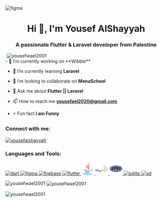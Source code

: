 <img src="https://user-images.githubusercontent.com/95478989/198955082-6e78ebb5-e1e4-49f9-8d32-6e5af3984dcd.gif" alt="figma"/>
<h1 align="center">Hi 👋, I'm Yousef AlShayyah</h1>
<h3 align="center">A passionate Flutter & Laravel developer from Palestine</h3>

<p align="right">  </p>
<img src="https://cdn.dribbble.com/users/1162077/screenshots/3848914/programmer.gif" alt="yousefwael2001" style="display: block; opacity: 1;" width="500" align="right"/>
- 🔭 I’m currently working on **Wibble**

- 🌱 I’m currently learning **Laravel**

- 👯 I’m looking to collaborate on **MenaSchool**

- 💬 Ask me about **Flutter || Laravel**

- 📫 How to reach me **yousefael2020@gmail.com**

- ⚡ Fun fact **I am Funny**

<h3 align="left">Connect with me:</h3>
<p align="left">
  
<a href="https://www.behance.net/yousefalshayyah" target="blank"><img align="center" src="https://raw.githubusercontent.com/rahuldkjain/github-profile-readme-generator/master/src/images/icons/Social/behance.svg" alt="yousefalshayyah" height="30" width="40" /></a>
</p>
<h3 align="left">Languages and Tools:</h3>
<p align="left"> <a href="https://dart.dev" target="_blank" rel="noreferrer"> <img src="https://www.vectorlogo.zone/logos/dartlang/dartlang-icon.svg" alt="dart" width="40" height="40"/> </a> <a href="https://www.figma.com/" target="_blank" rel="noreferrer"> <img src="https://www.vectorlogo.zone/logos/figma/figma-icon.svg" alt="figma" width="40" height="40"/> </a> <a href="https://firebase.google.com/" target="_blank" rel="noreferrer"> <img src="https://www.vectorlogo.zone/logos/firebase/firebase-icon.svg" alt="firebase" width="40" height="40"/> </a> <a href="https://flutter.dev" target="_blank" rel="noreferrer"> <img src="https://www.vectorlogo.zone/logos/flutterio/flutterio-icon.svg" alt="flutter" width="40" height="40"/> </a> <a href="https://www.java.com" target="_blank" rel="noreferrer"> <img src="https://raw.githubusercontent.com/devicons/devicon/master/icons/java/java-original.svg" alt="java" width="40" height="40"/> </a> <a href="https://www.mysql.com/" target="_blank" rel="noreferrer"> <img src="https://raw.githubusercontent.com/devicons/devicon/master/icons/mysql/mysql-original-wordmark.svg" alt="mysql" width="40" height="40"/> </a> <a href="https://www.php.net" target="_blank" rel="noreferrer"> <img src="https://raw.githubusercontent.com/devicons/devicon/master/icons/php/php-original.svg" alt="php" width="40" height="40"/> </a> <a href="https://www.sqlite.org/" target="_blank" rel="noreferrer"> <img src="https://www.vectorlogo.zone/logos/sqlite/sqlite-icon.svg" alt="sqlite" width="40" height="40"/> </a> <a href="https://www.adobe.com/products/xd.html" target="_blank" rel="noreferrer"> <img src="https://cdn.worldvectorlogo.com/logos/adobe-xd.svg" alt="xd" width="40" height="40"/> </a> </p>

<p><img align="left" src="https://github-readme-stats.vercel.app/api/top-langs?username=yousefwael2001&show_icons=true&locale=en&layout=compact" alt="yousefwael2001" /></p>

<p>&nbsp;<img align="center" src="https://github-readme-stats.vercel.app/api?username=yousefwael2001&show_icons=true&locale=en" alt="yousefwael2001" /></p>

<p><img align="center" src="https://github-readme-streak-stats.herokuapp.com/?user=yousefwael2001&" alt="yousefwael2001" /></p>
